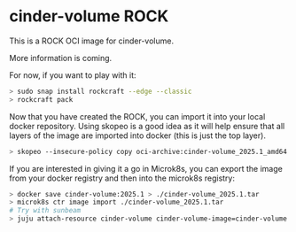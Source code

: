 # cinder-volume ROCK

This is a ROCK OCI image for cinder-volume.

More information is coming.

For now, if you want to play with it:

```bash
> sudo snap install rockcraft --edge --classic
> rockcraft pack
```

Now that you have created the ROCK, you can import it into
your local docker repository. Using skopeo is a good idea as
it will help ensure that all layers of the image are imported
into docker (this is just the top layer).

```bash
> skopeo --insecure-policy copy oci-archive:cinder-volume_2025.1_amd64.rock docker-daemon:cinder-volume:2025.1
```

If you are interested in giving it a go in Microk8s, you can
export the image from your docker registry and then into the
microk8s registry:

```bash
> docker save cinder-volume:2025.1 > ./cinder-volume_2025.1.tar
> microk8s ctr image import ./cinder-volume_2025.1.tar
# Try with sunbeam
> juju attach-resource cinder-volume cinder-volume-image=cinder-volume:2025.1
```
